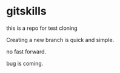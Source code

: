 # gitskills
this is a repo for test cloning

Creating a new branch is quick and simple.

no fast forward.

bug is coming.
